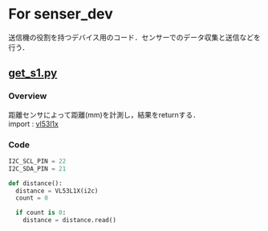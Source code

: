 # For senser_dev
送信機の役割を持つデバイス用のコード．センサーでのデータ収集と送信などを行う．
## [get_s1.py](https://github.com/Fel615/IoTDojo_fri2nd/blob/main/BLE/senser_dev/get_s1.py)
### Overview
距離センサによって距離(mm)を計測し，結果をreturnする．  
import : [vl53l1x](https://github.com/Fel615/IoTDojo_fri2nd/blob/main/BLE/senser_dev/vl53l1x.py)

### Code
```python senser_dev/get_s1.py
I2C_SCL_PIN = 22  
I2C_SDA_PIN = 21  
```

```python senser_dev/get_s1.py
def distance():
  distance = VL53L1X(i2c)
  count = 0

  if count is 0:
    distance = distance.read()
```
